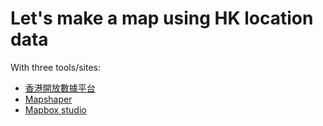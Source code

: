 # Let's make a map using HK location data

With three tools/sites: 
- [香港開放數據平台](https://data.gov.hk/)
- [Mapshaper](https://mapshaper.org/)
- [Mapbox studio](https://studio.mapbox.com/)
